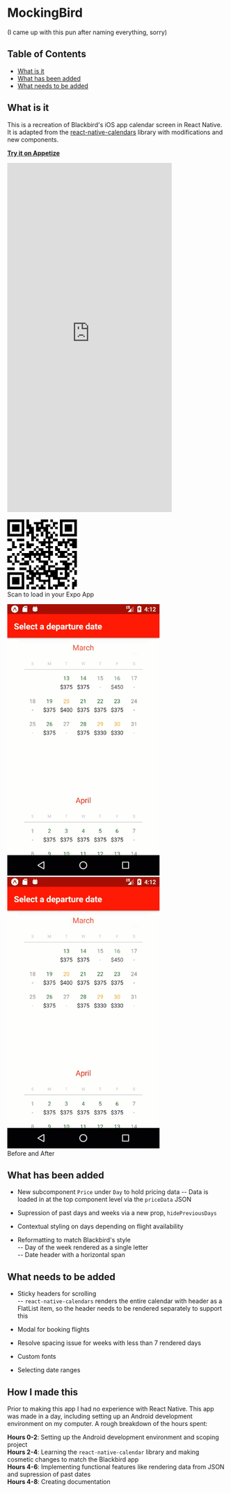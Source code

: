 # MockingBird

(I came up with this pun after naming everything, sorry)

## Table of Contents

* [What is it](#what-is-it)
* [What has been added](#what-has-been-added)
* [What needs to be added](#what-needs-to-be-added)

## What is it

This is a recreation of Blackbird's iOS app calendar screen in React Native.
It is adapted from the [react-native-calendars](https://github.com/wix/react-native-calendars) library with modifications and new components.

**[Try it on Appetize](https://appetize.io/app/njv1hdhvutwb97ftcpp0dcymtw?device=nexus5&scale=75&orientation=portrait&osVersion=7.1)**

<iframe src="https://appetize.io/embed/njv1hdhvutwb97ftcpp0dcymtw privateKey: private_q4rd2hy6kpvfc5n1276fh88uyc?device=iphone5s&scale=100&autoplay=true&orientation=portrait&deviceColor=black" width="378px" height="800px" frameborder="0" scrolling="no"></iframe>

![Expo QR Code](./QR_Code.png)  
Scan to load in your Expo App

![Resulting App](./Result.gif) ![Resulting App](./Result.gif)  
Before and After

## What has been added

* New subcomponent `Price` under `Day` to hold pricing data
  -- Data is loaded in at the top component level via the `priceData` JSON
* Supression of past days and weeks via a new prop, `hidePreviousDays`
* Contextual styling on days depending on flight availability

* Reformatting to match Blackbird's style  
  -- Day of the week rendered as a single letter  
  -- Date header with a horizontal span

## What needs to be added

* Sticky headers for scrolling  
  -- `react-native-calendars` renders the entire calendar with header as a FlatList item, so the header needs to be rendered separately to support this
* Modal for booking flights

* Resolve spacing issue for weeks with less than 7 rendered days

* Custom fonts
* Selecting date ranges

## How I made this

Prior to making this app I had no experience with React Native. This app was made in a day, including setting up an Android development environment on my computer. A rough breakdown of the hours spent:

**Hours 0-2**: Setting up the Android development environment and scoping project  
**Hours 2-4**: Learning the `react-native-calendar` library and making cosmetic changes to match the Blackbird app  
**Hours 4-6**: Implementing functional features like rendering data from JSON and supression of past dates  
**Hours 4-8**: Creating documentation
